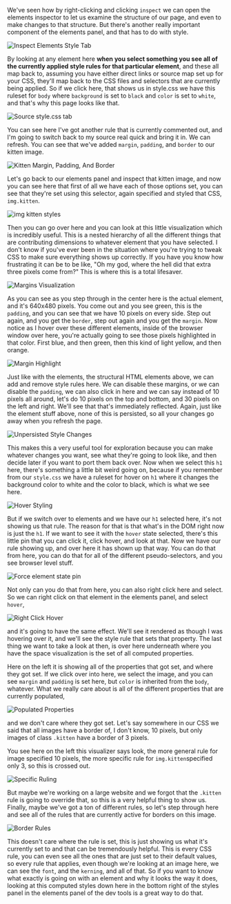 We've seen how by right-clicking and clicking `inspect` we can open the elements inspector to let us examine the structure of our page, and even to make changes to that structure. But there's another really important component of the elements panel, and that has to do with style.

![Inspect Elements Style Tab](https://d2eip9sf3oo6c2.cloudfront.net/asciicasts/Debug%20the%20DOM%20in%20Chrome%20with%20the%20Devtools%20Elements%20Panel/original_misc-chrome-devtools-elements-debug-with-style/misc-chrome-devtools-elements-debug-with-style-styles.png?1476906817)

By looking at any element here **when you select something you see all of the currently applied style rules for that particular element**, and these all map back to, assuming you have either direct links or source map set up for your CSS, they'll map back to the CSS files and selectors that are currently being applied. So if we click here, that shows us in style.css we have this ruleset for `body` where `background` is set to `black` and `color` is set to `white`, and that's why this page looks like that.

![Source style.css tab](https://d2eip9sf3oo6c2.cloudfront.net/asciicasts/Debug%20the%20DOM%20in%20Chrome%20with%20the%20Devtools%20Elements%20Panel/original_misc-chrome-devtools-elements-debug-with-style/misc-chrome-devtools-elements-debug-with-style-style-css.png?1476906817)

You can see here I've got another rule that is currently commented out, and I'm going to switch back to my source real quick and bring it in. We can refresh. You can see that we've added `margin`, `padding`, and `border` to our kitten image.

![Kitten Margin, Padding, And Border](https://d2eip9sf3oo6c2.cloudfront.net/asciicasts/Debug%20the%20DOM%20in%20Chrome%20with%20the%20Devtools%20Elements%20Panel/original_misc-chrome-devtools-elements-debug-with-style/misc-chrome-devtools-elements-debug-with-style-kitten-margin-padding-and-border.png?1476906817)

Let's go back to our elements panel and inspect that kitten image, and now you can see here that first of all we have each of those options set, you can see that they're set using this selector, again specified and styled that CSS, `img.kitten`.

![img kitten styles](https://d2eip9sf3oo6c2.cloudfront.net/asciicasts/Debug%20the%20DOM%20in%20Chrome%20with%20the%20Devtools%20Elements%20Panel/original_misc-chrome-devtools-elements-debug-with-style/misc-chrome-devtools-elements-debug-with-style-elements-styles-selector.png?1476906816)

Then you can go over here and you can look at this little visualization which is incredibly useful. This is a nested hierarchy of all the different things that are contributing dimensions to whatever element that you have selected. I don't know if you've ever been in the situation where you're trying to tweak CSS to make sure everything shows up correctly. If you have you know how frustrating it can be to be like, "Oh my god, where the hell did that extra three pixels come from?" This is where this is a total lifesaver.

![Margins Visualization](https://d2eip9sf3oo6c2.cloudfront.net/asciicasts/Debug%20the%20DOM%20in%20Chrome%20with%20the%20Devtools%20Elements%20Panel/original_misc-chrome-devtools-elements-debug-with-style/misc-chrome-devtools-elements-debug-with-style-margins-visualization.png?1476906817)

As you can see as you step through in the center here is the actual element, and it's 640x480 pixels. You come out and you see green, this is the `padding`, and you can see that we have 10 pixels on every side. Step out again, and you get the `border`, step out again and you get the `margin`. Now notice as I hover over these different elements, inside of the browser window over here, you're actually going to see those pixels highlighted in that color. First blue, and then green, then this kind of light yellow, and then orange.

![Margin Highlight](https://d2eip9sf3oo6c2.cloudfront.net/asciicasts/Debug%20the%20DOM%20in%20Chrome%20with%20the%20Devtools%20Elements%20Panel/original_misc-chrome-devtools-elements-debug-with-style/misc-chrome-devtools-elements-debug-with-style-margin-highlight.png?1476906817)

Just like with the elements, the structural HTML elements above, we can add and remove style rules here. We can disable these margins, or we can disable the `padding`, we can also click in here and we can say instead of 10 pixels all around, let's do 10 pixels on the top and bottom, and 30 pixels on the left and right. We'll see that that's immediately reflected. Again, just like the element stuff above, none of this is persisted, so all your changes go away when you refresh the page.

![Unpersisted Style Changes](https://d2eip9sf3oo6c2.cloudfront.net/asciicasts/Debug%20the%20DOM%20in%20Chrome%20with%20the%20Devtools%20Elements%20Panel/original_misc-chrome-devtools-elements-debug-with-style/misc-chrome-devtools-elements-debug-with-style-unpersisted-style-changes.png?1476906818)

This makes this a very useful tool for exploration because you can make whatever changes you want, see what they're going to look like, and then decide later if you want to port them back over. Now when we select this `h1` here, there's something a little bit weird going on, because if you remember from our `style.css` we have a ruleset for hover on `h1` where it changes the background color to white and the color to black, which is what we see here.

![Hover Styling](https://d2eip9sf3oo6c2.cloudfront.net/asciicasts/Debug%20the%20DOM%20in%20Chrome%20with%20the%20Devtools%20Elements%20Panel/original_misc-chrome-devtools-elements-debug-with-style/misc-chrome-devtools-elements-debug-with-style-hover-styling.png?1476906817)

But if we switch over to elements and we have our `h1` selected here, it's not showing us that rule. The reason for that is that what's in the DOM right now is just the `h1`. If we want to see it with the `hover` state selected, there's this little pin that you can click it, click hover, and look at that. Now we have our rule showing up, and over here it has shown up that way. You can do that from here, you can do that for all of the different pseudo-selectors, and you see browser level stuff.

![Force element state pin](https://d2eip9sf3oo6c2.cloudfront.net/asciicasts/Debug%20the%20DOM%20in%20Chrome%20with%20the%20Devtools%20Elements%20Panel/original_misc-chrome-devtools-elements-debug-with-style/misc-chrome-devtools-elements-debug-with-style-force-elements-pin.png?1476906816)

Not only can you do that from here, you can also right click here and select. So we can right click on that element in the elements panel, and select `hover`,

![Right Click Hover](https://d2eip9sf3oo6c2.cloudfront.net/asciicasts/Debug%20the%20DOM%20in%20Chrome%20with%20the%20Devtools%20Elements%20Panel/original_misc-chrome-devtools-elements-debug-with-style/misc-chrome-devtools-elements-debug-with-style-element-right-click-hover.png?1476906816)

and it's going to have the same effect. We'll see it rendered as though I was hovering over it, and we'll see the style rule that sets that property. The last thing we want to take a look at then, is over here underneath where you have the space visualization is the set of all computed properties.

Here on the left it is showing all of the properties that got set, and where they got set. If we click over into here, we select the image, and you can see `margin` and `padding` is set here, but `color` is inherited from the `body`, whatever. What we really care about is all of the different properties that are currently populated,

![Populated Properties](https://d2eip9sf3oo6c2.cloudfront.net/asciicasts/Debug%20the%20DOM%20in%20Chrome%20with%20the%20Devtools%20Elements%20Panel/original_misc-chrome-devtools-elements-debug-with-style/misc-chrome-devtools-elements-debug-with-style-populated-properties.png?1476906817)

and we don't care where they got set. Let's say somewhere in our CSS we said that all images have a border of, I don't know, 10 pixels, but only images of class `.kitten` have a border of 3 pixels.

You see here on the left this visualizer says look, the more general rule for image specified 10 pixels, the more specific rule for `img.kitten`specified only 3, so this is crossed out.

![Specific Ruling](https://d2eip9sf3oo6c2.cloudfront.net/asciicasts/Debug%20the%20DOM%20in%20Chrome%20with%20the%20Devtools%20Elements%20Panel/original_misc-chrome-devtools-elements-debug-with-style/misc-chrome-devtools-elements-debug-with-style-specific-rulling.png?1476906817)

But maybe we're working on a large website and we forgot that the `.kitten` rule is going to override that, so this is a very helpful thing to show us. Finally, maybe we've got a ton of different rules, so let's step through here and see all of the rules that are currently active for borders on this image.

![Border Rules](https://d2eip9sf3oo6c2.cloudfront.net/asciicasts/Debug%20the%20DOM%20in%20Chrome%20with%20the%20Devtools%20Elements%20Panel/original_misc-chrome-devtools-elements-debug-with-style/misc-chrome-devtools-elements-debug-with-style-border-rules.png?1476906816)

This doesn't care where the rule is set, this is just showing us what it's currently set to and that can be tremendously helpful. This is every CSS rule, you can even see all the ones that are just set to their default values, so every rule that applies, even though we're looking at an image here, we can see the `font`, and the `kerning`, and all of that. So if you want to know what exactly is going on with an element and why it looks the way it does, looking at this computed styles down here in the bottom right of the styles panel in the elements panel of the dev tools is a great way to do that.